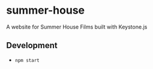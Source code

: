 # summer-house
A website for Summer House Films built with Keystone.js

## Development
- `npm start`
